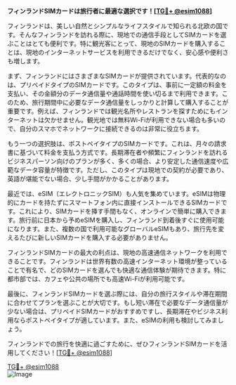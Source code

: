 **フィンランドSIMカードは旅行者に最適な選択です！[[TG💪+ @esim1088](https://t.me/s/esim1088)]**

フィンランドは、美しい自然とシンプルなライフスタイルで知られる北欧の国です。そんなフィンランドを訪れる際に、現地での通信手段としてSIMカードを選ぶことはとても便利です。特に観光客にとって、現地のSIMカードを購入することは、現地のインターネットサービスを利用できるだけでなく、安心感や便利さも増します。

まず、フィンランドにはさまざまなSIMカードが提供されています。代表的なのは、プリペイドタイプのSIMカードです。このタイプは、事前に一定額の料金を支払い、その金額分のデータ通信量や通話時間を使い切るまで利用できます。このため、旅行期間中に必要なデータ通信量をしっかりと計算して購入することが重要です。例えば、フィンランドでは観光名所やレストランを探すためにもインターネットは欠かせません。観光地では無料Wi-Fiが利用できない場合も多いので、自分のスマホでネットワークに接続できるのは非常に役立ちます。

もう一つの選択肢は、ポストペイタイプのSIMカードです。これは、月々の請求書に基づいて料金を支払う方式です。長期滞在者や頻繁にフィンランドを訪れるビジネスパーソン向けのプランが多く、多くの場合、より安定した通信速度や広範なデータ容量が特徴です。ただし、このタイプは現地での契約が必要であり、英語が堪能でない場合、少し手間がかかることがあります。

最近では、eSIM（エレクトロニックSIM）も人気を集めています。eSIMは物理的にカードを持たずにスマートフォン内に直接インストールできるSIMカードです。これにより、SIMカードを挿す手間もなく、オンラインで簡単に購入できます。旅行前に日本から予めeSIMを購入し、フィンランド到着後すぐに使用可能になります。また、複数の国で利用可能なグローバルeSIMもあり、旅行先を変えるたびに新しいSIMカードを購入する必要がありません。

フィンランドSIMカードの最大の利点は、現地の高速通信ネットワークを利用できることです。フィンランドは世界有数の高速インターネット環境が整っていることで有名で、どのSIMカードを選んでも快適な通信体験が期待できます。特に都市部では、カフェや公共の場所でも高速Wi-Fiが利用可能です。

最後に、フィンランドSIMカードを選ぶ際には、自分の旅行スタイルや滞在期間に合わせてプランを選ぶことが大切です。もし短い滞在で必要なデータ通信量が少ない場合は、プリペイドSIMカードがおすすめですし、長期滞在やビジネス利用ならポストペイタイプが適しています。また、eSIMの利用も検討してみましょう。

フィンランドでの旅行を快適に過ごすために、ぜひフィンランドSIMカードを活用してください！[[TG💪+ @esim1088](https://t.me/s/esim1088)]

[TG💪+ @esim1088](https://t.me/s/esim1088)  
![Image](https://i.postimg.cc/Y0z9fWf4/image.png)